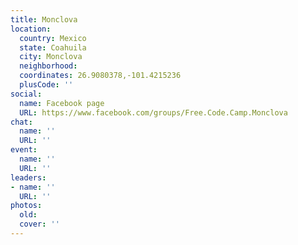 ```yaml
---
title: Monclova
location:
  country: Mexico
  state: Coahuila
  city: Monclova
  neighborhood: 
  coordinates: 26.9080378,-101.4215236
  plusCode: ''
social:
  name: Facebook page
  URL: https://www.facebook.com/groups/Free.Code.Camp.Monclova
chat:
  name: ''
  URL: ''
event:
  name: ''
  URL: ''
leaders:
- name: ''
  URL: ''
photos:
  old: 
  cover: ''
---
```


